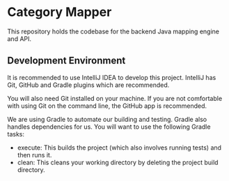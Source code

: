 # Category Mapper

This repository holds the codebase for the backend Java mapping engine and API.

## Development Environment
It is recommended to use IntelliJ IDEA to develop this project. IntelliJ has
Git, GitHub and Gradle plugins which are recommended.

You will also need Git installed on your machine. If you are not comfortable
with using Git on the command line, the GitHub app is recommended.

We are using Gradle to automate our building and testing. Gradle also handles
dependencies for us. You will want to use the following Gradle tasks:
 - execute: This builds the project (which also involves running tests) and
then runs it.
 - clean: This cleans your working directory by deleting the project build
directory.
